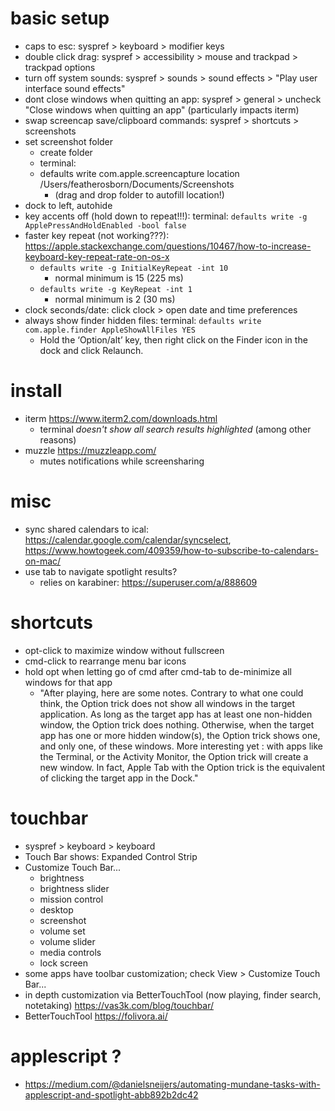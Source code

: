 # basic setup
* caps to esc: syspref > keyboard > modifier keys
* double click drag: syspref > accessibility > mouse and trackpad > trackpad options
* turn off system sounds: syspref > sounds > sound effects > "Play user interface sound effects"
* dont close windows when quitting an app: syspref > general > uncheck "Close windows when quitting an app" (particularly impacts iterm)
* swap screencap save/clipboard commands: syspref > shortcuts > screenshots
* set screenshot folder
  * create folder
  * terminal:
  * defaults write com.apple.screencapture location /Users/featherosborn/Documents/Screenshots
    * (drag and drop folder to autofill location!)
* dock to left, autohide
* key accents off (hold down to repeat!!!): terminal: `defaults write -g ApplePressAndHoldEnabled -bool false`
* faster key repeat (not working???): https://apple.stackexchange.com/questions/10467/how-to-increase-keyboard-key-repeat-rate-on-os-x
  * `defaults write -g InitialKeyRepeat -int 10`
    * normal minimum is 15 (225 ms)
  * `defaults write -g KeyRepeat -int 1`
    * normal minimum is 2 (30 ms)
* clock seconds/date: click clock > open date and time preferences
* always show finder hidden files: terminal: `defaults write com.apple.finder AppleShowAllFiles YES`
  * Hold the ‘Option/alt’ key, then right click on the Finder icon in the dock and click Relaunch.

# install
* iterm https://www.iterm2.com/downloads.html
  * terminal _doesn't show all search results highlighted_ (among other reasons)
* muzzle https://muzzleapp.com/
  * mutes notifications while screensharing

# misc
* sync shared calendars to ical: https://calendar.google.com/calendar/syncselect, https://www.howtogeek.com/409359/how-to-subscribe-to-calendars-on-mac/
* use tab to navigate spotlight results?
  * relies on karabiner: https://superuser.com/a/888609
  
# shortcuts
* opt-click to maximize window without fullscreen
* cmd-click to rearrange menu bar icons
* hold opt when letting go of cmd after cmd-tab to de-minimize all windows for that app
  * "After playing, here are some notes. Contrary to what one could think, the Option trick does not show all windows in the target application. As long as the target app has at least one non-hidden window, the Option trick does nothing. Otherwise, when the target app has one or more hidden window(s), the Option trick shows one, and only one, of these windows. More interesting yet : with apps like the Terminal, or the Activity Monitor, the Option trick will create a new window. In fact, Apple Tab with the Option trick is the equivalent of clicking the target app in the Dock."

  
# touchbar
* syspref > keyboard > keyboard
* Touch Bar shows: Expanded Control Strip
* Customize Touch Bar...
  * brightness
  * brightness slider
  * mission control
  * desktop
  * screenshot
  * volume set
  * volume slider
  * media controls
  * lock screen
* some apps have toolbar customization; check View > Customize Touch Bar...
* in depth customization via BetterTouchTool (now playing, finder search, notetaking) https://vas3k.com/blog/touchbar/
* BetterTouchTool https://folivora.ai/


# applescript ?
* https://medium.com/@danielsneijers/automating-mundane-tasks-with-applescript-and-spotlight-abb892b2dc42
